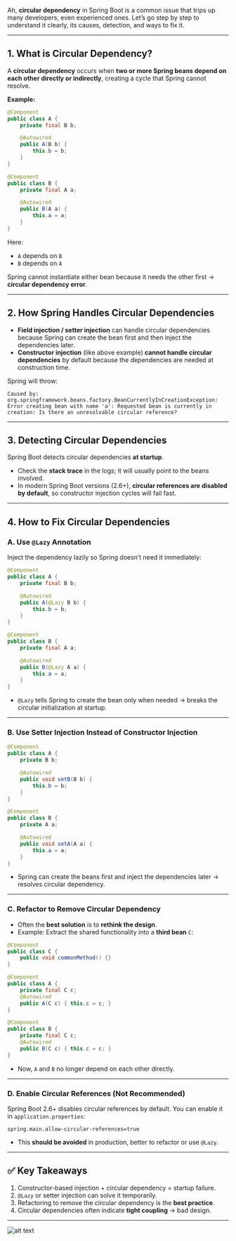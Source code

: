 Ah, **circular dependency** in Spring Boot is a common issue that trips up many developers, even experienced ones. Let’s go step by step to understand it clearly, its causes, detection, and ways to fix it.

---

## **1. What is Circular Dependency?**

A **circular dependency** occurs when **two or more Spring beans depend on each other directly or indirectly**, creating a cycle that Spring cannot resolve.

**Example:**

```java
@Component
public class A {
    private final B b;

    @Autowired
    public A(B b) {
        this.b = b;
    }
}

@Component
public class B {
    private final A a;

    @Autowired
    public B(A a) {
        this.a = a;
    }
}
```

Here:

- `A` depends on `B`
- `B` depends on `A`

Spring cannot instantiate either bean because it needs the other first → **circular dependency error**.

---

## **2. How Spring Handles Circular Dependencies**

- **Field injection / setter injection** can handle circular dependencies because Spring can create the bean first and then inject the dependencies later.
- **Constructor injection** (like above example) **cannot handle circular dependencies** by default because the dependencies are needed at construction time.

Spring will throw:

```
Caused by: org.springframework.beans.factory.BeanCurrentlyInCreationException:
Error creating bean with name 'a': Requested bean is currently in creation: Is there an unresolvable circular reference?
```

---

## **3. Detecting Circular Dependencies**

Spring Boot detects circular dependencies **at startup**.

- Check the **stack trace** in the logs; it will usually point to the beans involved.
- In modern Spring Boot versions (2.6+), **circular references are disabled by default**, so constructor injection cycles will fail fast.

---

## **4. How to Fix Circular Dependencies**

### **A. Use `@Lazy` Annotation**

Inject the dependency lazily so Spring doesn’t need it immediately:

```java
@Component
public class A {
    private final B b;

    @Autowired
    public A(@Lazy B b) {
        this.b = b;
    }
}

@Component
public class B {
    private final A a;

    @Autowired
    public B(@Lazy A a) {
        this.a = a;
    }
}
```

- `@Lazy` tells Spring to create the bean only when needed → breaks the circular initialization at startup.

---

### **B. Use Setter Injection Instead of Constructor Injection**

```java
@Component
public class A {
    private B b;

    @Autowired
    public void setB(B b) {
        this.b = b;
    }
}

@Component
public class B {
    private A a;

    @Autowired
    public void setA(A a) {
        this.a = a;
    }
}
```

- Spring can create the beans first and inject the dependencies later → resolves circular dependency.

---

### **C. Refactor to Remove Circular Dependency**

- Often the **best solution** is to **rethink the design**.
- Example: Extract the shared functionality into a **third bean** `C`:

```java
@Component
public class C {
    public void commonMethod() {}
}

@Component
public class A {
    private final C c;
    @Autowired
    public A(C c) { this.c = c; }
}

@Component
public class B {
    private final C c;
    @Autowired
    public B(C c) { this.c = c; }
}
```

- Now, `A` and `B` no longer depend on each other directly.

---

### **D. Enable Circular References (Not Recommended)**

Spring Boot 2.6+ disables circular references by default. You can enable it in `application.properties`:

```properties
spring.main.allow-circular-references=true
```

- This **should be avoided** in production, better to refactor or use `@Lazy`.

---

## ✅ **Key Takeaways**

1. Constructor-based injection + circular dependency = startup failure.
2. `@Lazy` or setter injection can solve it temporarily.
3. Refactoring to remove the circular dependency is the **best practice**.
4. Circular dependencies often indicate **tight coupling** → bad design.

---

![alt text](<ChatGPT Image Sep 30, 2025, 04_38_14 PM-1.png>)
